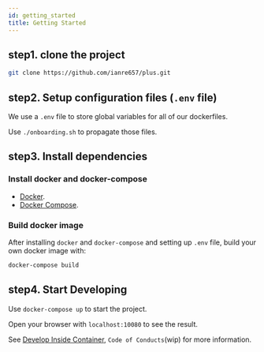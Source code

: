 ```yaml
---
id: getting_started
title: Getting Started
---
```


## step1. clone the project

```bash
git clone https://github.com/ianre657/plus.git
```

## step2. Setup configuration files (`.env` file)

We use a `.env` file to store global variables for all of our dockerfiles.

Use `./onboarding.sh` to propagate those files.

## step3. Install dependencies

### Install docker and docker-compose

+ [Docker][docker-link].
+ [Docker Compose][dockercompose-link].

[docker-link]: https://www.docker.com/get-started
[dockercompose-link]: https://docs.docker.com/compose/install/

### Build docker image

After installing `docker` and `docker-compose` and setting up `.env` file, build your own docker image with:

```sh
docker-compose build
```


## step4. Start Developing

Use `docker-compose up` to start the project.

Open your browser with `localhost:10080` to see the result.

See [Develop Inside Container][dev_container], `Code of Conducts`(wip) for more information.

[dev_container]: ./dev_container.md
